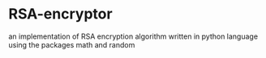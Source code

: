 # RSA-encryptor
an implementation of RSA encryption algorithm written in python language 
using the packages math and random
